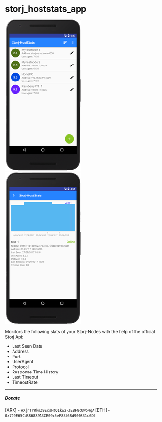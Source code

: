 # storj_hoststats_app

<img src="https://raw.githubusercontent.com/geckogecko/storj_hoststats_app/master/screenshots/Screenshot_from_2017-09-25_18-37-03.png" alt="MainActivity" height="500"/> <img src="https://raw.githubusercontent.com/geckogecko/storj_hoststats_app/master/screenshots/Screenshot_from_2017-09-28_16-55-34.png" alt="DetailActivity" height="500"/>


Monitors the following stats of your Storj-Nodes with the help of the official Storj Api:
- Last Seen Date
- Address
- Port
- UserAgent
- Protocol 
- Response Time History
- Last Timeout 
- TimeoutRate

---
##### Donate

[ѦRK] - `AXjrTYRkmZ9EcsHDQ1kw2FJEBF8qUWo4qA`
[ETH] - `0x719E65CdB86889A3CE09c5eF83f6Bd900831c6Df`



